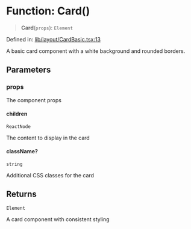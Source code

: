 # Function: Card()

> **Card**(`props`): `Element`

Defined in: [lib/layout/CardBasic.tsx:13](https://github.com/aldesgroup/goaldn/blob/850e22fffd19501920628173674ada43cba9a29a/lib/layout/CardBasic.tsx#L13)

A basic card component with a white background and rounded borders.

## Parameters

### props

The component props

#### children

`ReactNode`

The content to display in the card

#### className?

`string`

Additional CSS classes for the card

## Returns

`Element`

A card component with consistent styling

